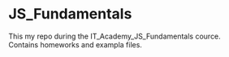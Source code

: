# JS_Fundamentals
This my repo during the IT_Academy_JS_Fundamentals cource.<br>
Contains homeworks and exampla files.
